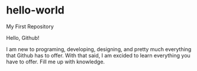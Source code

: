 # hello-world

My First Repository

Hello, Github! 

I am new to programing, developing, designing, and pretty much everything that Github has to offer.
With that said, I am excided to learn everything you have to offer.
Fill me up with knowledge.
